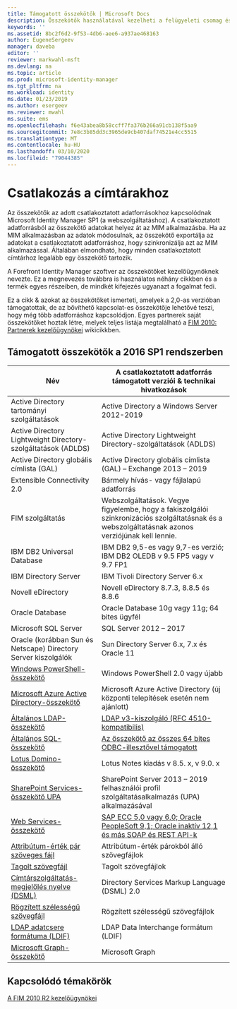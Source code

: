```yaml
---
title: Támogatott összekötők | Microsoft Docs
description: Összekötők használatával kezelheti a felügyeleti csomag és a csatlakoztatott adatforrások közötti adatátvitelt.
keywords: ''
ms.assetid: 8bc2f6d2-9f53-4db6-aee6-a937ae468163
author: EugeneSergeev
manager: daveba
editor: ''
reviewer: markwahl-msft
ms.devlang: na
ms.topic: article
ms.prod: microsoft-identity-manager
ms.tgt_pltfrm: na
ms.workload: identity
ms.date: 01/23/2019
ms.author: esergeev
ms.reviewer: mwahl
ms.suite: ems
ms.openlocfilehash: f6e43abea8b58ccff7fa376b266a91cb138f5aa9
ms.sourcegitcommit: 7e8c3b85dd3c3965de9cb407daf74521e4cc5515
ms.translationtype: MT
ms.contentlocale: hu-HU
ms.lasthandoff: 03/10/2020
ms.locfileid: "79044385"
---
```

# <a name="connect-to-your-directories"></a>Csatlakozás a címtárakhoz

Az összekötők az adott csatlakoztatott adatforrásokhoz kapcsolódnak Microsoft Identity Manager SP1 (a webszolgáltatáshoz). A csatlakoztatott adatforrásból az összekötő adatokat helyez át az MIM alkalmazásba. Ha az MIM alkalmazásban az adatok módosulnak, az összekötő exportálja az adatokat a csatlakoztatott adatforráshoz, hogy szinkronizálja azt az MIM alkalmazással. Általában elmondható, hogy minden csatlakoztatott címtárhoz legalább egy összekötő tartozik.

A Forefront Identity Manager szoftver az összekötőket kezelőügynöknek nevezte. Ez a megnevezés továbbra is használatos néhány cikkben és a termék egyes részeiben, de mindkét kifejezés ugyanazt a fogalmat fedi.

Ez a cikk & azokat az összekötőket ismerteti, amelyek a 2,0-as verzióban támogatottak, de az bővíthető kapcsolat-es összekötője lehetővé teszi, hogy még több adatforráshoz kapcsolódjon. Egyes partnerek saját összekötőket hoztak létre, melyek teljes listája megtalálható a [FIM 2010: Partnerek kezelőügynökei](https://social.technet.microsoft.com/wiki/contents/articles/1589.fim-2010-management-agents-from-partners.aspx) wikicikkben.

## <a name="supported-connectors-in-mim-2016-sp1"></a>Támogatott összekötők a 2016 SP1 rendszerben

| Név | A csatlakoztatott adatforrás támogatott verziói & technikai hivatkozások |
| ---- | ----------------------------------------------- |
| Active Directory tartományi szolgáltatások | Active Directory a Windows Server 2012-2019 |
| Active Directory Lightweight Directory-szolgáltatások (ADLDS) | Active Directory Lightweight Directory-szolgáltatások (ADLDS) |
| Active Directory globális címlista (GAL) | Active Directory globális címlista (GAL) – Exchange 2013 – 2019 |
| Extensible Connectivity 2.0 | Bármely hívás- vagy fájlalapú adatforrás |
| FIM szolgáltatás | Webszolgáltatások. Vegye figyelembe, hogy a fakiszolgálói szinkronizációs szolgáltatásnak és a webszolgáltatásnak azonos verziójúnak kell lennie. |
| IBM DB2 Universal Database | IBM DB2 9,5-es vagy 9,7-es verzió; IBM DB2 OLEDB v 9.5 FP5 vagy v 9.7 FP1 |
| IBM Directory Server | IBM Tivoli Directory Server 6.x |
| Novell eDirectory | Novell eDirectory 8.7.3, 8.8.5 és 8.8.6 |
| Oracle Database | Oracle Database 10g vagy 11g; 64 bites ügyfél |
| Microsoft SQL Server | SQL Server 2012 – 2017 |
| Oracle (korábban Sun és Netscape) Directory Server kiszolgálók | Sun Directory Server 6.x, 7.x és Oracle 11 |
| [Windows PowerShell-összekötő](https://msdn.microsoft.com/library/dn640417.aspx) | Windows PowerShell 2.0 vagy újabb |
| [Microsoft Azure Active Directory-összekötő](https://msdn.microsoft.com/library/dn511001.aspx) | Microsoft Azure Active Directory (új központi telepítések esetén nem ajánlott) |
| [Általános LDAP-összekötő](https://msdn.microsoft.com/library/dn510997.aspx) | [LDAP v3-kiszolgáló (RFC 4510-kompatibilis)](reference/microsoft-identity-manager-2016-connector-genericldap.md#overview-of-the-generic-ldap-connector) |
| [Általános SQL-összekötő](reference/microsoft-identity-manager-2016-connector-genericsql.md) | [Az összekötő az összes 64 bites ODBC-illesztővel támogatott](reference/microsoft-identity-manager-2016-connector-genericsql.md#overview-of-the-generic-sql-connector) |
| [Lotus Domino-összekötő](https://msdn.microsoft.com/library/hh859750.aspx) | Lotus Notes kiadás v 8.5. x, v 9.0. x |
| [SharePoint Services-összekötő UPA](https://msdn.microsoft.com/library/dn511003.aspx) | SharePoint Server 2013 – 2019 felhasználói profil szolgáltatásalkalmazás (UPA) alkalmazásával |
| [Web Services-összekötő](https://www.microsoft.com/en-us/download/details.aspx?id=51495) | [SAP ECC 5,0 vagy 6,0; Oracle PeopleSoft 9,1; Oracle inaktív 12,1 és más SOAP és REST API-k](https://docs.microsoft.com/microsoft-identity-manager/reference/microsoft-identity-manager-2016-ma-ws) |
| [Attribútum-érték pár szöveges fájl](https://technet.microsoft.com/library/cc708644(v=ws.10).aspx) | Attribútum-érték párokból álló szövegfájlok |
| [Tagolt szövegfájl](https://technet.microsoft.com/library/cc720612(v=ws.10).aspx) | Tagolt szövegfájlok |
| [Címtárszolgáltatás-megjelölés nyelve (DSML)](https://technet.microsoft.com/library/cc720660(v=ws.10).aspx) | Directory Services Markup Language (DSML) 2.0 |
| [Rögzített szélességű szövegfájl](https://technet.microsoft.com/library/cc720633(v=ws.10).aspx) | Rögzített szélességű szövegfájlok |
| [LDAP adatcsere formátuma (LDIF)](https://technet.microsoft.com/library/cc708662(v=ws.10).aspx) | LDAP Data Interchange formátum (LDIF) |
| [Microsoft Graph-összekötő](microsoft-identity-manager-2016-connector-graph.md) | Microsoft Graph |

## <a name="related-topics"></a>Kapcsolódó témakörök

[A FIM 2010 R2 kezelőügynökei](https://technet.microsoft.com/library/jj133885.aspx)

